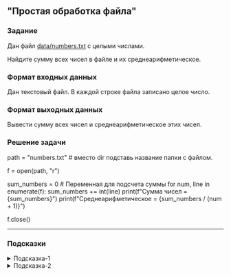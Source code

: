 ## "Простая обработка файла"

### Задание

Дан файл [data/numbers.txt](data/numbers.txt) с целыми числами. 

Найдите сумму всех чисел в файле и их среднеарифметическое.

### Формат входных данных

Дан текстовый файл. В каждой строке файла записано целое число.

### Формат выходных данных

Вывести сумму всех чисел и среднеарифметическое этих чисел.

### Решение задачи

path = "numbers.txt"  # вместо dir подставь название папки с файлом.

f = open(path, "r")

sum_numbers = 0  # Переменная для подсчета суммы
for num, line in enumerate(f):
    sum_numbers += int(line)
print(f"Сумма чисел = {sum_numbers}")
print(f"Среднеарифметическое = {sum_numbers / (num + 1)}")

f.close()


---

### Подсказки

<details>
<summary>Подсказка-1</summary>
Работайте с файлом построчно:

Прочитали строку --> Преобразовали к int'у --> Добавили к общей сумме
</details>

<details>
<summary>Подсказка-2</summary>
Для подсчета количества создайте переменную счетчик и увеличивайте ее на единицу, считывая очередное значение из файла
</details>

